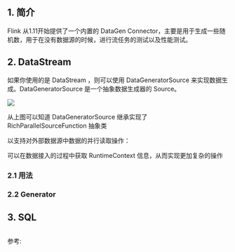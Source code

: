 
## 1. 简介

Flink 从1.11开始提供了一个内置的 DataGen Connector，主要是用于生成一些随机数，用于在没有数据源的时候，进行流任务的测试以及性能测试。

## 2. DataStream

如果你使用的是 DataStream ，则可以使用 DataGeneratorSource 来实现数据生成。DataGeneratorSource 是一个抽象数据生成器的 Source。

![](1)

从上图可以知道 DataGeneratorSource 继承实现了 RichParallelSourceFunction 抽象类

以支持对外部数据源中数据的并行读取操作：

可以在数据接入的过程中获取 RuntimeContext 信息，从而实现更加复杂的操作


### 2.1 用法

### 2.2 Generator



## 3. SQL

```sql

```




参考:
